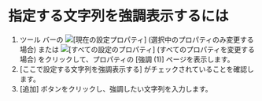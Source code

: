 # 指定する文字列を強調表示するには

1. ツール バーの
![[現在の設定プロパティ]](../../images/properties..png)
(選択中のプロパティのみ変更する場合) または
![[すべての設定のプロパティ]](../../images/allproperties..png)
(すべてのプロパティを変更する場合) をクリックして、プロパティの \[強調 (1)\] ページを表示します。
2. \[ここで設定する文字列を強調表示する\] がチェックされていることを確認します。
3. \[追加\] ボタンをクリックし、強調したい文字列を入力します。
